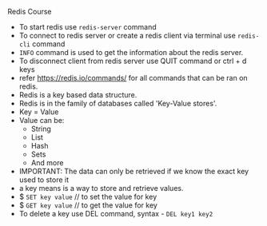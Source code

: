Redis Course

- To start redis use `redis-server` command
- To connect to redis server or create a redis client via terminal use `redis-cli` command
- `INFO` command is used to get the information about the redis server.
- To disconnect client from redis server use QUIT command or ctrl + d keys
- refer https://redis.io/commands/  for all commands that can be ran on redis.
- Redis is a key based data structure.
- Redis is in the family of databases called 'Key-Value stores'.
- Key = Value 
- Value can be:
    - String
    - List
    - Hash
    - Sets
    - And more
- IMPORTANT: The data can only be retrieved if we know the exact key used to store it
- a key means is a way to store and retrieve values.
- $ `SET key value` // to set the value for key
- $ `GET key value` // to get the value for key
- To delete a key use DEL command, syntax - `DEL key1 key2`